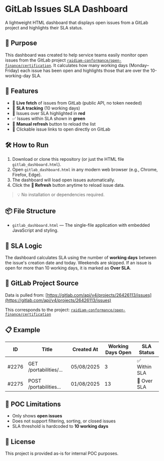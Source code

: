 # GitLab Issues SLA Dashboard

A lightweight HTML dashboard that displays open issues from a GitLab project and highlights their SLA status.

## 📌 Purpose

This dashboard was created to help service teams easily monitor open issues from the GitLab project [`raidiam-conformance/open-finance/certification`](https://gitlab.com/raidiam-conformance/open-finance/certification). It calculates how many working days (Monday–Friday) each issue has been open and highlights those that are over the 10-working-day SLA.

## 🚀 Features

- 📡 **Live fetch** of issues from GitLab (public API, no token needed)
- 📆 **SLA tracking** (10 working days)
- 🔴 Issues over SLA highlighted in **red**
- ✅ Issues within SLA shown in **green**
- 🔄 **Manual refresh** button to reload the list
- 🔗 Clickable issue links to open directly on GitLab

## 🛠️ How to Run

1. Download or clone this repository (or just the HTML file `gitlab_dashboard.html`).
2. Open `gitlab_dashboard.html` in any modern web browser (e.g., Chrome, Firefox, Edge).
3. The dashboard will load open issues automatically.
4. Click the **🔄 Refresh** button anytime to reload issue data.

> 💡 No installation or dependencies required.

## 📦 File Structure

- `gitlab_dashboard.html` — The single-file application with embedded JavaScript and styling.

## 📐 SLA Logic

The dashboard calculates SLA using the number of **working days** between the issue's creation date and today. Weekends are skipped. If an issue is open for more than 10 working days, it is marked as **Over SLA**.

## 📍 GitLab Project Source

Data is pulled from:
[https://gitlab.com/api/v4/projects/26426113/issues](https://gitlab.com/api/v4/projects/26426113/issues)

This corresponds to the project:
[`raidiam-conformance/open-finance/certification`](https://gitlab.com/raidiam-conformance/open-finance/certification)

## 📋 Example

| ID | Title | Created At | Working Days Open | SLA Status |
|----|-------|------------|-------------------|------------|
| #2276 | GET /portabilities/... | 05/08/2025 | 3 | ✅ Within SLA |
| #2275 | POST /portabilities... | 01/08/2025 | 13 | 🔴 Over SLA |

## 🧪 POC Limitations

- Only shows **open issues**
- Does not support filtering, sorting, or closed issues
- SLA threshold is hardcoded to **10 working days**

## 📄 License

This project is provided as-is for internal POC purposes.
